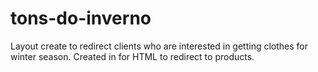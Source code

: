 # tons-do-inverno
Layout create to redirect clients who are interested in getting clothes for winter season. Created in for HTML to redirect to products.
